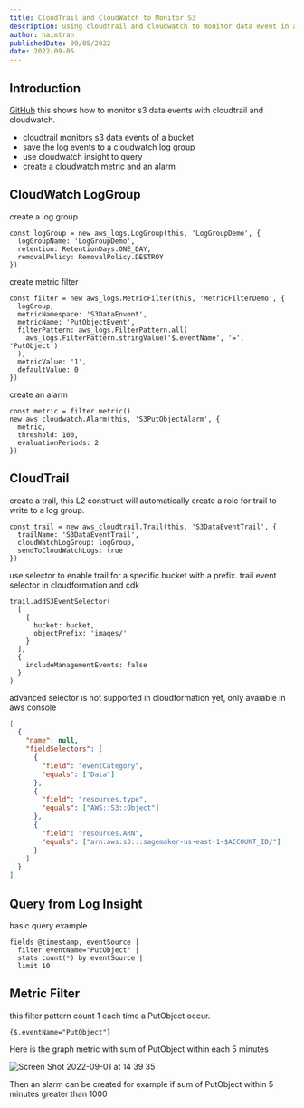 ```yaml
---
title: CloudTrail and CloudWatch to Monitor S3
description: using cloudtrail and cloudwatch to monitor data event in a s3 bucket
author: haimtran
publishedDate: 09/05/2022
date: 2022-09-05
---
```


## Introduction

[GitHub](https://github.com/entest-hai/s3-cloudtrail-cloudwatch)
this shows how to monitor s3 data events with cloudtrail and cloudwatch.

- cloudtrail monitors s3 data events of a bucket
- save the log events to a cloudwatch log group
- use cloudwatch insight to query
- create a cloudwatch metric and an alarm

<LinkedImage
  href="https://youtu.be/5ZvmoG8_BVY"
  height={400}
  alt="S3 Replication Existing Objects"
  src="/thumbnail/cloudtrail-cloudwatch.png"
/>

## CloudWatch LogGroup

create a log group

```tsx
const logGroup = new aws_logs.LogGroup(this, 'LogGroupDemo', {
  logGroupName: 'LogGroupDemo',
  retention: RetentionDays.ONE_DAY,
  removalPolicy: RemovalPolicy.DESTROY
})
```

create metric filter

```tsx
const filter = new aws_logs.MetricFilter(this, 'MetricFilterDemo', {
  logGroup,
  metricNamespace: 'S3DataEnvent',
  metricName: 'PutObjectEvent',
  filterPattern: aws_logs.FilterPattern.all(
    aws_logs.FilterPattern.stringValue('$.eventName', '=', 'PutObject')
  ),
  metricValue: '1',
  defaultValue: 0
})
```

create an alarm

```tsx
const metric = filter.metric()
new aws_cloudwatch.Alarm(this, 'S3PutObjectAlarm', {
  metric,
  threshold: 100,
  evaluationPeriods: 2
})
```

## CloudTrail

create a trail, this L2 construct will automatically create a role for trail to write to a log group.

```tsx
const trail = new aws_cloudtrail.Trail(this, 'S3DataEventTrail', {
  trailName: 'S3DataEventTrail',
  cloudWatchLogGroup: logGroup,
  sendToCloudWatchLogs: true
})
```

use selector to enable trail for a specific bucket with a prefix. trail event selector in cloudformation and cdk

```tsx
trail.addS3EventSelector(
  [
    {
      bucket: bucket,
      objectPrefix: 'images/'
    }
  ],
  {
    includeManagementEvents: false
  }
)
```

advanced selector is not supported in cloudformation yet, only avaiable in aws console

```json
[
  {
    "name": null,
    "fieldSelectors": [
      {
        "field": "eventCategory",
        "equals": ["Data"]
      },
      {
        "field": "resources.type",
        "equals": ["AWS::S3::Object"]
      },
      {
        "field": "resources.ARN",
        "equals": ["arn:aws:s3:::sagemaker-us-east-1-$ACCOUNT_ID/"]
      }
    ]
  }
]
```

## Query from Log Insight

basic query example

```
fields @timestamp, eventSource |
  filter eventName="PutObject" |
  stats count(*) by eventSource |
  limit 10
```

## Metric Filter

this filter pattern count 1 each time a PutObject occur.

```
{$.eventName="PutObject"}
```

Here is the graph metric with sum of PutObject within each 5 minutes

![Screen Shot 2022-09-01 at 14 39 35](https://user-images.githubusercontent.com/20411077/187861321-daf0a35b-9a43-4920-8483-f340303d3620.png)

Then an alarm can be created for example if sum of PutObject within 5 minutes greater than 1000

